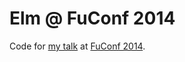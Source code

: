 # Elm @ FuConf 2014
Code for [my talk](http://confengine.com/functional-conf-2014/proposal/329/functional-reactive-uis-with-elm) at [FuConf 2014](http://functionalconf.com). 

